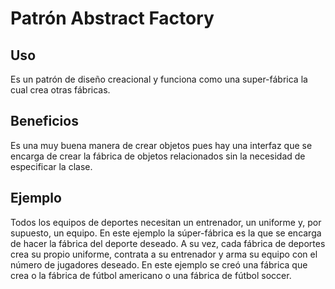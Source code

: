# Patrón Abstract Factory

## Uso 
Es un patrón de diseño creacional y funciona como una super-fábrica la cual crea otras fábricas. 

## Beneficios
Es una muy buena manera de crear objetos pues hay una interfaz que se encarga de crear la fábrica de objetos relacionados sin la necesidad de especificar la clase.

## Ejemplo
Todos los equipos de deportes necesitan un entrenador, un uniforme y, por supuesto, un equipo. En este ejemplo la súper-fábrica es la que se encarga de hacer la fábrica del deporte deseado. A su vez, cada fábrica de deportes crea su propio uniforme, contrata a su entrenador y arma su equipo con el número de jugadores deseado.
En este ejemplo se creó una fábrica que crea o la fábrica de fútbol americano o una fábrica de fútbol soccer.
